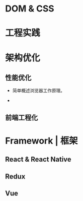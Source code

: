 # DOM & CSS

# 工程实践

# 架构优化

## 性能优化

- 简单概述浏览器工作原理。

-

## 前端工程化

# Framework | 框架

## React & React Native

## Redux

## Vue
